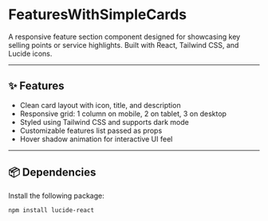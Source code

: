 # FeaturesWithSimpleCards

A responsive feature section component designed for showcasing key selling points or service highlights. Built with React, Tailwind CSS, and Lucide icons.

---

## ✨ Features

- Clean card layout with icon, title, and description
- Responsive grid: 1 column on mobile, 2 on tablet, 3 on desktop
- Styled using Tailwind CSS and supports dark mode
- Customizable features list passed as props
- Hover shadow animation for interactive UI feel

---

## 📦 Dependencies

Install the following package:

```bash
npm install lucide-react
```

